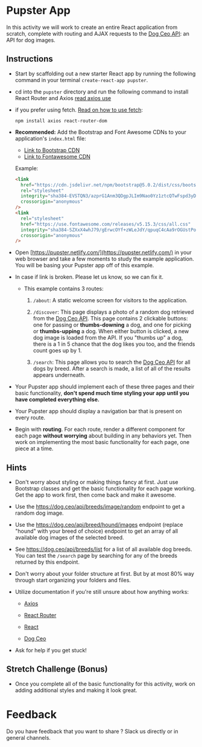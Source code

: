 # Pupster App

In this activity we will work to create an entire React application from scratch, complete with routing and AJAX requests to the [Dog Ceo API](https://dog.ceo/dog-api/): an API for dog images.

## Instructions

- Start by scaffolding out a new starter React app by running the following command in your terminal `create-react-app pupster`.

- cd into the `pupster` directory and run the following command to install React Router and Axios [read axios use](https://www.npmjs.com/package/axios)
- if you prefer using fetch. [Read on how to use fetch](https://developer.mozilla.org/en-US/docs/Web/API/Fetch_API/Using_Fetch):

  ```
  npm install axios react-router-dom
  ```

- **Recommended:** Add the Bootstrap and Font Awesome CDNs to your application's `index.html` file:

  - [Link to Bootstrap CDN](https://getbootstrap.com/docs/5.0/getting-started/introduction/)
  - [Link to Fontawesome CDN](https://cdnjs.com/libraries/font-awesome)

  Example:

  ```html
  <link
    href="https://cdn.jsdelivr.net/npm/bootstrap@5.0.2/dist/css/bootstrap.min.css"
    rel="stylesheet"
    integrity="sha384-EVSTQN3/azprG1Anm3QDgpJLIm9Nao0Yz1ztcQTwFspd3yD65VohhpuuCOmLASjC"
    crossorigin="anonymous"
  />
  <link
    rel="stylesheet"
    href="https://use.fontawesome.com/releases/v5.15.3/css/all.css"
    integrity="sha384-SZXxX4whJ79/gErwcOYf+zWLeJdY/qpuqC4cAa9rOGUstPomtqpuNWT9wdPEn2fk"
    crossorigin="anonymous"
  />
  ```

- Open [https://pupster.netlify.com/](https://pupster.netlify.com/) in your web browser and take a few moments to study the example application. You will be basing your Pupster app off of this example.
- In case if link is broken. Please let us know, so we can fix it.

  - This example contains 3 routes:

    1. `/about`: A static welcome screen for visitors to the application.

    2. `/discover`: This page displays a photo of a random dog retrieved from the [Dog Ceo API](https://dog.ceo/dog-api/). This page contains 2 clickable buttons: one for passing or **thumbs-downing** a dog, and one for picking or **thumbs-upping** a dog. When either button is clicked, a new dog image is loaded from the API. If you "thumbs up" a dog, there is a 1 in 5 chance that the dog likes you too, and the friends count goes up by 1.

    3. `/search`: This page allows you to search the [Dog Ceo API](https://dog.ceo/dog-api/) for all dogs by breed. After a search is made, a list of all of the results appears underneath.

- Your Pupster app should implement each of these three pages and their basic functionality, **don't spend much time styling your app until you have completed everything else.**

- Your Pupster app should display a navigation bar that is present on every route.

- Begin with **routing**. For each route, render a different component for each page **without worrying** about building in any behaviors yet. Then work on implementing the most basic functionality for each page, one piece at a time.

## Hints

- Don't worry about styling or making things fancy at first. Just use Bootstrap classes and get the basic functionality for each page working. Get the app to work first, then come back and make it awesome.

- Use the <https://dog.ceo/api/breeds/image/random> endpoint to get a random dog image.

- Use the <https://dog.ceo/api/breed/hound/images> endpoint (replace "hound" with your breed of choice) endpoint to get an array of all available dog images of the selected breed.

- See <https://dog.ceo/api/breeds/list> for a list of all available dog breeds. You can test the `/search` page by searching for any of the breeds returned by this endpoint.

- Don't worry about your folder structure at first. But by at most 80% way through start organizing your folders and files.

- Utilize documentation if you're still unsure about how anything works:

  - [Axios](https://github.com/mzabriskie/axios)

  - [React Router](https://reacttraining.com/react-router/web/guides/philosophy)

  - [React](https://facebook.github.io/react/docs/hello-world.html)

  - [Dog Ceo](https://dog.ceo/dog-api/)

- Ask for help if you get stuck!

## Stretch Challenge (Bonus)

- Once you complete all of the basic functionality for this activity, work on adding additional styles and making it look great.

# Feedback

Do you have feedback that you want to share ? Slack us directly or in general channels.